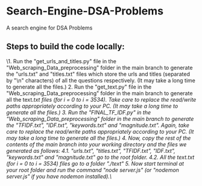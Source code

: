 # Search-Engine-DSA-Problems
A search engine for DSA Problems

## Steps to build the code locally:
\1. Run the "get_urls_and_titles.py" file in the "Web_scraping_Data_preprocessing" folder in the main branch to generate the "urls.txt" and "titles.txt" files which store the urls and titles (separated by "\n" characters) of all the questions respectively. (It may take a long time to generate all the files.)
2. Run the "get_text.py" file in the "Web_scraping_Data_preprocessing" folder in the main branch to generate all the text<i>.txt files (for i = 0 to i = 3534). Take care to replace the read/write paths appropriately according to your PC. (It may take a long time to generate all the files.)
3. Run the "FINAL_TF_IDF.py" in the "Web_scraping_Data_preprocessing" folder in the main branch to generate the "TFIDF.txt", "IDF.txt", "keywords.txt" and "magnitude.txt". Again, take care to replace the read/write paths appropriately according to your PC. (It may take a long time to generate all the files.)
4. Now, copy the rest of the contents of the main branch into your working directory and the files we generated as follows:
  4.1. "urls.txt", "titles.txt", "TFIDF.txt", "IDF.txt", "keywords.txt" and "magnitude.txt" go to the root folder.
  4.2. All the text<i>.txt (for i = 0 to i = 3534) files go to a folder "./text"
5. Now start terminal at your root folder and run the command "node server.js" (or "nodemon server.js" if you have nodemon installed).\
